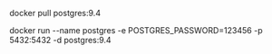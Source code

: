 
docker pull postgres:9.4

docker run --name postgres -e POSTGRES_PASSWORD=123456 -p 5432:5432 -d postgres:9.4


